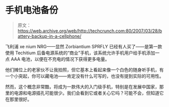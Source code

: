 # 手机电池备份

> 原文：<https://web.archive.org/web/http://techcrunch.com:80/2007/03/28/battery-backup-in-a-cellphone/>

飞利浦 xe nium NRG——显然 Zorbiantium SPRFLY 已经有人买了——是第一款使用 Techitium 后备电源系统的“商业”手机，该系统允许手机用户给手机添加一点 AAA 电池，以便在不充电的情况下获得更多电量。

他们摊位上的老家伙不让我拍照，但它基本上看起来像一个白色的随身听手机，有一个小突起，你可以藏电池——肯定没有什么可写的，也没有提到实际的可用性。

然而，这个概念非常酷，将成为一款伟大的入门级手机，特别是在发展中国家，那里的电源和电源插孔可能很少。我们会看到它或者关心它吗？可能不会，但知道它在那里很好。